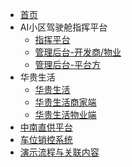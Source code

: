 * [首页](index)
* AI小区驾驶舱指挥平台
    * [指挥平台](AIOperationSystem-Web)
    * [管理后台-开发商/物业](AIOperationSystem-Tenant)
    * [管理后台-平台方](AIOperationSystem-Platform)
* 华贵生活
    * [华贵生活](App-User)
    * [华贵生活商家端](App-Shop)
    * [华贵生活物业端](App-Property)
* [中南直供平台](DirectSupply)
* [车位销控系统](SalesControlPlatform)
* [演示流程与关联内容](Demo)